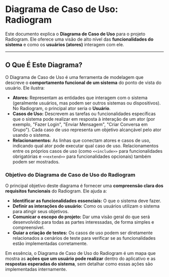 # Diagrama de Caso de Uso: Radiogram

Este documento explica o **Diagrama de Caso de Uso** para o projeto Radiogram. Ele oferece uma visão de alto nível das **funcionalidades do sistema** e como os **usuários (atores)** interagem com ele.

---

## O Que É Este Diagrama?

O Diagrama de Caso de Uso é uma ferramenta de modelagem que descreve o **comportamento funcional de um sistema** do ponto de vista do usuário. Ele ilustra:

* **Atores:** Representam as entidades que interagem com o sistema (geralmente usuários, mas podem ser outros sistemas ou dispositivos). No Radiogram, o principal ator seria o **Usuário**.
* **Casos de Uso:** Descrevem as tarefas ou funcionalidades específicas que o sistema pode realizar em resposta à interação de um ator (por exemplo, "Fazer Login", "Enviar Mensagem", "Criar Conversa em Grupo"). Cada caso de uso representa um objetivo alcançável pelo ator usando o sistema.
* **Relacionamentos:** As linhas que conectam atores e casos de uso, indicando qual ator pode executar qual caso de uso. Relacionamentos entre os próprios casos de uso (como `<<include>>` para funcionalidades obrigatórias e `<<extend>>` para funcionalidades opcionais) também podem ser mostrados.

### Objetivo do Diagrama de Caso de Uso do Radiogram

O principal objetivo deste diagrama é fornecer uma **compreensão clara dos requisitos funcionais** do Radiogram. Ele ajuda a:

* **Identificar as funcionalidades essenciais:** O que o sistema deve fazer.
* **Definir as interações do usuário:** Como os usuários utilizam o sistema para atingir seus objetivos.
* **Comunicar o escopo do projeto:** Dar uma visão geral do que será desenvolvido para todas as partes interessadas, de forma simples e compreensível.
* **Guiar a criação de testes:** Os casos de uso podem ser diretamente relacionados a cenários de teste para verificar se as funcionalidades estão implementadas corretamente.

Em essência, o Diagrama de Caso de Uso do Radiogram é um mapa que mostra as **ações que um usuário pode realizar** dentro do aplicativo e as **respostas esperadas do sistema**, sem detalhar como essas ações são implementadas internamente.